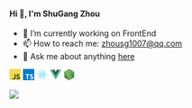 #### Hi 👋, I'm ShuGang Zhou

- 🔭 I’m currently working on FrontEnd    
- 📫 How to reach me: zhousg1007@qq.com
- 💬 Ask me about anything [here](https://github.com/zhousg/zhousg/issues)

<code><img height="20" alt="javascript" src="https://raw.githubusercontent.com/github/explore/80688e429a7d4ef2fca1e82350fe8e3517d3494d/topics/javascript/javascript.png"></code>
<code><img height="20" alt="typescript" src="https://raw.githubusercontent.com/github/explore/80688e429a7d4ef2fca1e82350fe8e3517d3494d/topics/typescript/typescript.png"></code>
<code><img height="20" alt="react" src="https://raw.githubusercontent.com/github/explore/80688e429a7d4ef2fca1e82350fe8e3517d3494d/topics/react/react.png"></code>
<code><img height="20" alt="vue" src="https://raw.githubusercontent.com/github/explore/5c058a388828bb5fde0bcafd4bc867b5bb3f26f3/topics/vue/vue.png"></code>
<code><img height="20" alt="nodejs" src="https://raw.githubusercontent.com/github/explore/80688e429a7d4ef2fca1e82350fe8e3517d3494d/topics/nodejs/nodejs.png"></code>   

<a href="https://github.com/pulls?q=author%3Azhousg">
<img height="180em" src="https://github-readme-stats-eight-theta.vercel.app/api?username=zhousg&show_icons=true&theme=vue&include_all_commits=true&count_private=true"/>
</a>

<!--


![Anurag's GitHub stats](https://github-readme-stats.vercel.app/api?username=zhousg&show_icons=true&theme=vue)

[![GitHub Streak](https://streak-stats.demolab.com?user=zhousg&theme=vue&border_radius=0&date_format=%5BY.%5Dn.j&card_width=600)](https://git.io/streak-stats)
- 🔭 I’m currently working on FE 
- 📫 How to reach me: zhousg1007@qq.com
- ![](https://img.shields.io/badge/-JavaScript-e5cd0c?style=plasticee&logo=JavaScript&labelColor=f7df1e&logoColor=000) ![](https://img.shields.io/badge/-Typescript-29beb0?style=plastice&logo=TypeScript&labelColor=ffffff&color=294E80) ![](https://img.shields.io/badge/-Vue.js-29beb0?style=plastice&logo=vue.js&labelColor=ffffff&color=4FC08D) ![](https://img.shields.io/badge/-React-29beb0?style=plastice&logo=React&labelColor=ffffff&color=61DAFB)

<a href="https://github.com/pulls?q=author%3Azhousg">
<img height="180em" src="https://github-readme-stats-eight-theta.vercel.app/api?username=zhousg&show_icons=true&theme=vue&include_all_commits=true&count_private=true"/>
</a>

<img align="" width="57.5%" src="https://github-readme-stats-fork-alpha.vercel.app/api?username=zhousg&hide_title=true&hide_border=true&show_icons=true&include_all_commits=true&line_height=21&border_radius=0&title_color=41b883&icon_color=41b883&text_color=959598&bg_color=9ca3af00" />
<img align="" width="42.4%" src="https://github-readme-stats-fork-alpha.vercel.app/api/top-langs/?username=zhousg&hide_title=true&hide_border=true&layout=compact&border_radius=0&title_color=41b883&icon_color=41b883&text_color=959598&bg_color=9ca3af00" />
<img align="" width="99.9%" src="https://github-readme-activity-graph.cyclic.app/graph?username=zhousg&theme=nord&color=41b883&point=41b883&hide_border=true&line=959598&title_color=41b883&icon_color=41b883&text_color=959598&bg_color=9ca3af00" />


**zhousg/zhousg** is a ✨ _special_ ✨ repository because its `README.md` (this file) appears on your GitHub profile.

Here are some ideas to get you started:

- 🔭 I’m currently working on ...
- 🌱 I’m currently learning ...
- 👯 I’m looking to collaborate on ...
- 🤔 I’m looking for help with ...
- 💬 Ask me about ...
- 📫 How to reach me: ...
- 😄 Pronouns: ...
- ⚡ Fun fact: ...
-->
